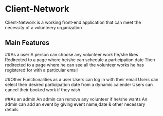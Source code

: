 # Client-Network

Client-Network is a working front-end application that can meet the necessity of a volunteery organization

## Main Features
##As a user
A person can choose any volunteer work he/she likes
Redirected to a page where he/she can schedule a participation date
Then redirected to a page where he can see all the volunteer works he has registered for with a particular email

##Other Functionalities as a user
Users can log in with their email
Users can select their desired participation date from a dynamic calender
Users can cancel their booked work if they wish

##As an admin
An admin can remove any volunteer if he/she wants
An admin can add an event by giving event name,date & other necessary details

